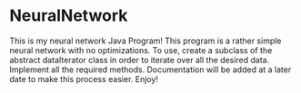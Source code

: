 # NeuralNetwork
This is my neural network Java Program!
This program is a rather simple neural network with no optimizations.
To use, create a subclass of the abstract dataIterator class in order to iterate over all the desired data. Implement all the required methods.
Documentation will be added at a later date to make this process easier.
Enjoy!
